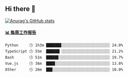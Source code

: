 ## Hi there 👋

[![Anurag's GitHub stats](https://github-readme-stats-orilights.vercel.app/api?username=orilights)](https://github.com/anuraghazra/github-readme-stats)

<!--
**OriLight152/OriLight152** is a ✨ _special_ ✨ repository because its `README.md` (this file) appears on your GitHub profile.

Here are some ideas to get you started:

- 🔭 I’m currently working on ...
- 🌱 I’m currently learning ...
- 👯 I’m looking to collaborate on ...
- 🤔 I’m looking for help with ...
- 💬 Ask me about ...
- 📫 How to reach me: ...
- 😄 Pronouns: ...
- ⚡ Fun fact: ...
-->

<!-- waka-box start -->
#### <a href="https://gist.github.com/92c8d5b388768c10efcba86e82b7c4fb" target="_blank">📊 每周工作报告</a>
```text
Python     🕓 1h3m ██████▉░░░░░░░░░░░░░░░░░░░░░░ 24.0%
TypeScript 🕓 55m  ██████▏░░░░░░░░░░░░░░░░░░░░░░ 21.2%
Bash       🕓 51m  █████▋░░░░░░░░░░░░░░░░░░░░░░░ 19.7%
Vue.js     🕓 36m  ████░░░░░░░░░░░░░░░░░░░░░░░░░ 13.8%
Other      🕓 26m  ██▉░░░░░░░░░░░░░░░░░░░░░░░░░░ 10.0%
```
<!-- Powered by https://github.com/journey-ad/waka-box-go . -->
<!-- waka-box end -->

